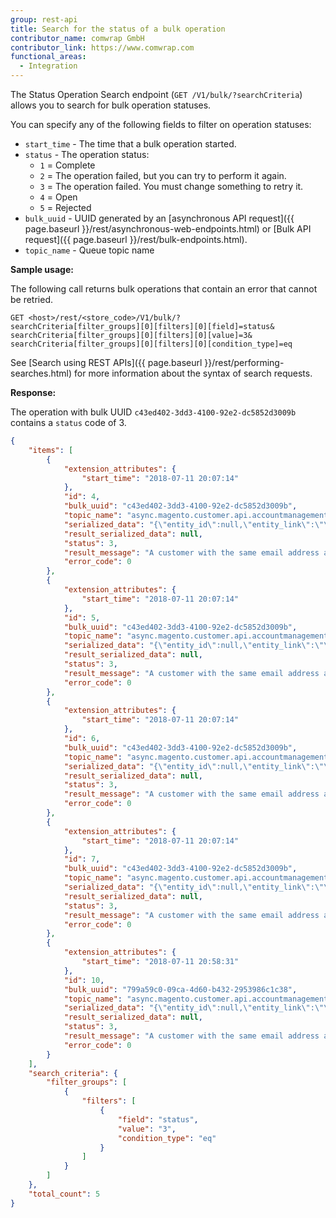 ```yaml
---
group: rest-api
title: Search for the status of a bulk operation
contributor_name: comwrap GmbH
contributor_link: https://www.comwrap.com
functional_areas:
  - Integration
---
```


The Status Operation Search endpoint (`GET /V1/bulk/?searchCriteria`) allows you to search for bulk operation statuses.

You can specify any of the following fields to filter on operation statuses:

*  `start_time` - The time that a bulk operation started.
*  `status` - The operation status:
   *  `1` = Complete
   *  `2` = The operation failed, but you can try to perform it again.
   *  `3` = The operation failed. You must change something to retry it.
   *  `4` = Open
   *  `5` = Rejected
*  `bulk_uuid` - UUID generated by an [asynchronous API request]({{ page.baseurl }}/rest/asynchronous-web-endpoints.html) or [Bulk API request]({{ page.baseurl }}/rest/bulk-endpoints.html).
*  `topic_name` - Queue topic name

**Sample usage:**

The following call returns bulk operations that contain an error that cannot be retried.

```http
GET <host>/rest/<store_code>/V1/bulk/?
searchCriteria[filter_groups][0][filters][0][field]=status&
searchCriteria[filter_groups][0][filters][0][value]=3&
searchCriteria[filter_groups][0][filters][0][condition_type]=eq
```

See [Search using REST APIs]({{ page.baseurl }}/rest/performing-searches.html) for more information about the syntax of search requests.

**Response:**

The operation with bulk UUID `c43ed402-3dd3-4100-92e2-dc5852d3009b` contains a `status` code of 3.

```json
{
    "items": [
        {
            "extension_attributes": {
                "start_time": "2018-07-11 20:07:14"
            },
            "id": 4,
            "bulk_uuid": "c43ed402-3dd3-4100-92e2-dc5852d3009b",
            "topic_name": "async.magento.customer.api.accountmanagementinterface.createaccount.post",
            "serialized_data": "{\"entity_id\":null,\"entity_link\":\"\",\"meta_information\":\"{\\\"customer\\\":{\\\"email\\\":\\\"mshaw@example.com\\\",\\\"firstname\\\":\\\"Melanie Shaw\\\",\\\"lastname\\\":\\\"Doe\\\"},\\\"password\\\":\\\"Password1\\\",\\\"redirectUrl\\\":\\\"\\\"}\"}",
            "result_serialized_data": null,
            "status": 3,
            "result_message": "A customer with the same email address already exists in an associated website.",
            "error_code": 0
        },
        {
            "extension_attributes": {
                "start_time": "2018-07-11 20:07:14"
            },
            "id": 5,
            "bulk_uuid": "c43ed402-3dd3-4100-92e2-dc5852d3009b",
            "topic_name": "async.magento.customer.api.accountmanagementinterface.createaccount.post",
            "serialized_data": "{\"entity_id\":null,\"entity_link\":\"\",\"meta_information\":\"{\\\"customer\\\":{\\\"email\\\":\\\"bmartin@example.com\\\",\\\"firstname\\\":\\\"Bryce\\\",\\\"lastname\\\":\\\"Martin\\\"},\\\"password\\\":\\\"Password1\\\",\\\"redirectUrl\\\":\\\"\\\"}\"}",
            "result_serialized_data": null,
            "status": 3,
            "result_message": "A customer with the same email address already exists in an associated website.",
            "error_code": 0
        },
        {
            "extension_attributes": {
                "start_time": "2018-07-11 20:07:14"
            },
            "id": 6,
            "bulk_uuid": "c43ed402-3dd3-4100-92e2-dc5852d3009b",
            "topic_name": "async.magento.customer.api.accountmanagementinterface.createaccount.post",
            "serialized_data": "{\"entity_id\":null,\"entity_link\":\"\",\"meta_information\":\"{\\\"customer\\\":{\\\"email\\\":\\\"bmartin@example.com\\\",\\\"firstname\\\":\\\"Bryce\\\",\\\"lastname\\\":\\\"Martin\\\"},\\\"password\\\":\\\"Password1\\\",\\\"redirectUrl\\\":\\\"\\\"}\"}",
            "result_serialized_data": null,
            "status": 3,
            "result_message": "A customer with the same email address already exists in an associated website.",
            "error_code": 0
        },
        {
            "extension_attributes": {
                "start_time": "2018-07-11 20:07:14"
            },
            "id": 7,
            "bulk_uuid": "c43ed402-3dd3-4100-92e2-dc5852d3009b",
            "topic_name": "async.magento.customer.api.accountmanagementinterface.createaccount.post",
            "serialized_data": "{\"entity_id\":null,\"entity_link\":\"\",\"meta_information\":\"{\\\"customer\\\":{\\\"email\\\":\\\"tgomez@example.com\\\",\\\"firstname\\\":\\\"Teresa\\\",\\\"lastname\\\":\\\"Gomez\\\"},\\\"password\\\":\\\"Password1\\\",\\\"redirectUrl\\\":\\\"\\\"}\"}",
            "result_serialized_data": null,
            "status": 3,
            "result_message": "A customer with the same email address already exists in an associated website.",
            "error_code": 0
        },
        {
            "extension_attributes": {
                "start_time": "2018-07-11 20:58:31"
            },
            "id": 10,
            "bulk_uuid": "799a59c0-09ca-4d60-b432-2953986c1c38",
            "topic_name": "async.magento.customer.api.accountmanagementinterface.createaccount.post",
            "serialized_data": "{\"entity_id\":null,\"entity_link\":\"\",\"meta_information\":\"{\\\"customer\\\":{\\\"email\\\":\\\"bmartin@example.com\\\",\\\"firstname\\\":\\\"Bryce\\\",\\\"lastname\\\":\\\"Martin\\\"},\\\"password\\\":\\\"Password1\\\",\\\"redirectUrl\\\":\\\"\\\"}\"}",
            "result_serialized_data": null,
            "status": 3,
            "result_message": "A customer with the same email address already exists in an associated website.",
            "error_code": 0
        }
    ],
    "search_criteria": {
        "filter_groups": [
            {
                "filters": [
                    {
                        "field": "status",
                        "value": "3",
                        "condition_type": "eq"
                    }
                ]
            }
        ]
    },
    "total_count": 5
}
```
